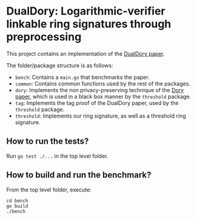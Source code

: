 DualDory: Logarithmic-verifier linkable ring signatures through preprocessing
===============================================================================

This project contains an implementation of the [DualDory paper](https://DualDory.github.io).

The folder/package structure is as follows:

- `bench`: Contains a `main.go` that benchmarks the paper.
- `common`: Contains common functions used by the rest of the packages.
- `dory`: Implements the non privacy-preserving technique of the [Dory paper](https://eprint.iacr.org/2020/1274.pdf), which is used in a black box manner by the `threshold` package.
- `tag`: Implements the tag proof of the DualDory paper, used by the `threshold` package.
- `threshold`: Implements our ring signature, as well as a threshold ring signature.


How to run the tests? 
------------------------
Run `go test ./...` in the top level folder.


How to build and run the benchmark?
--------------------------------------
From the top level folder, execute:
```
cd bench
go build
./bench
```
